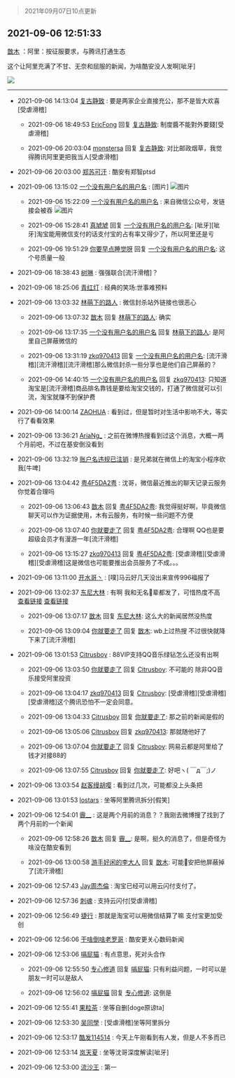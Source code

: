 > 2021年09月07日10点更新
<link rel="stylesheet" href="https://cdn.jsdelivr.net/gh/taotie6/sampleJSON@main/css/photo_show.css">
<meta name="referrer" content="no-referrer" />


 ## 2021-09-06 12:51:33 

 [㪚木](https://www.coolapk.com/feed/29800823?shareKey=MjRhMGJlYzkyNmVhNjEzNWEwOGY~) ：阿里：按征服要求，与腾讯打通生态

这个让阿里充满了不甘、无奈和屈服的新闻，为啥酷安没人发啊[呲牙] 

<div class="album">
<img class="img-item" src="https://image.coolapk.com/feed/2019/0507/23/1081091_4586_1095@230x167.gif" />
</div>

 ------- 

- 2021-09-06 14:13:04 [复古静致](uid=1141938) : 要是两家企业直接充公，那不是皆大欢喜[受虐滑稽] 

    - 2021-09-06 18:49:53 [EricFong](uid=2505206) 回复 [复古静致](uid=1141938): 制度醬不能對外要錢[受虐滑稽] 

    - 2021-09-06 20:03:04 [monstersa](uid=3379520) 回复 [复古静致](uid=1141938): 对比邮政烟草，我觉得腾讯阿里更把我当人[受虐滑稽] 

- 2021-09-06 20:03:00 [郑苏可汗](uid=678781) : 酷安有郑智ptsd 

- 2021-09-06 13:15:02 [一个没有用户名的用户名](uid=1314924) : [图片] ![图片](https://image.coolapk.com/feed/2021/0906/13/1314924_082c02e7_5301_0852@702x731.png)

    - 2021-09-06 15:22:09 [一个没有用户名的用户名](uid=1314924) : 来自微信公众号，发链接会被吞 ![图片](https://image.coolapk.com/feed/2021/0906/15/1314924_f19b1011_2928_3131@970x183.png)

    - 2021-09-06 15:28:41 [真虓虓](uid=3029057) 回复 [一个没有用户名的用户名](uid=1314924): [呲牙][呲牙]淘宝能用微信支付的话支付宝的占有率又得少了，所以阿里还是亏 

    - 2021-09-06 19:51:29 [你要早点睡觉呀](uid=3966644) 回复 [一个没有用户名的用户名](uid=1314924): 这个号质量一般 

- 2021-09-06 18:38:43 [树琳](uid=1807052) : 强强联合[流汗滑稽]？ 

- 2021-09-06 18:25:06 [青红灯](uid=4411849) : 经典的笑场:世事难预料 

- 2021-09-06 13:03:32 [林萌下的路人](uid=900430) : 微信封杀站外链接也很恶心 

    - 2021-09-06 13:07:32 [㪚木](uid=1081091) 回复 [林萌下的路人](uid=900430): 确实 

    - 2021-09-06 13:17:35 [一个没有用户名的用户名](uid=1314924) 回复 [林萌下的路人](uid=900430): 是阿里自己屏蔽微信的 

    - 2021-09-06 13:31:19 [zkq970413](uid=1309703) 回复 [一个没有用户名的用户名](uid=1314924): [流汗滑稽][流汗滑稽][流汗滑稽]那么微信封杀一些分享也是他们自己屏蔽的？ 

    - 2021-09-06 14:40:15 [一个没有用户名的用户名](uid=1314924) 回复 [zkq970413](uid=1309703): 只知道淘宝是[流汗滑稽]商品排名靠钱是要给淘宝交钱的，打通了微信就可以引流，淘宝就赚不到保护费 

- 2021-09-06 14:00:14 [ZAOHUA](uid=1930793) : 看到过，但是暂时对生活中影响不大，等实行了看看效果 

- 2021-09-06 13:36:21 [AriaNg_](uid=3504887) : 之前在微博热搜看到过这个消息，大概一两个月前吧，不过在基安倒没看到 

- 2021-09-06 13:32:19 [账户名违规已注销](uid=1039732) : 是兄弟就在微信上的淘宝小程序砍我[牛啤] 

- 2021-09-06 13:04:42 [粤4F5DA2粤](uid=983185) : 沈哥，微信最近推出的聊天记录云服务你觉着合理吗 

    - 2021-09-06 13:06:43 [㪚木](uid=1081091) 回复 [粤4F5DA2粤](uid=983185): 我觉得挺好啊，毕竟微信聊天可以作为证据使用，木有云服务，有时候一些问题不方便 

    - 2021-09-06 13:07:40 [你就要走了](uid=3251026) 回复 [粤4F5DA2粤](uid=983185): 合理啊 QQ也是要超级会员才有漫游一年[流汗滑稽] 

    - 2021-09-06 13:15:27 [zkq970413](uid=1309703) 回复 [粤4F5DA2粤](uid=983185): [受虐滑稽][受虐滑稽][受虐滑稽]这是微信也可能要推出会员服务了不成。。。 

- 2021-09-06 13:11:00 [开水哥丶](uid=608451) : [噗]马云好几天没出来宣传996福报了 

- 2021-09-06 13:02:37 [东尼大林](uid=1612569) : 有啊
我和无名🐺辈都发了，可惜热度不高<!--break-->
<a class="feed-link-url" href="https://www.coolapk.com/feed/28448423?shareKey=ZTVkMTg2NGYwMGQ2NjEzNWEwNzA~&amp;shareUid=1612569&amp;shareFrom=com.coolapk.market_11.4" title="https://www.coolapk.com/feed/28448423?shareKey=ZTVkMTg2NGYwMGQ2NjEzNWEwNzA~&amp;shareUid=1612569&amp;shareFrom=com.coolapk.market_11.4" target="_blank" rel="nofollow">查看链接</a>
<a class="feed-link-url" href="https://www.coolapk.com/feed/28421646?shareKey=OTY4NDRlZDEwZjAyNjEzNWEwN2M~&amp;shareUid=1612569&amp;shareFrom=com.coolapk.market_11.4" title="https://www.coolapk.com/feed/28421646?shareKey=OTY4NDRlZDEwZjAyNjEzNWEwN2M~&amp;shareUid=1612569&amp;shareFrom=com.coolapk.market_11.4" target="_blank" rel="nofollow">查看链接</a> 

    - 2021-09-06 13:07:17 [㪚木](uid=1081091) 回复 [东尼大林](uid=1612569): 这么大的新闻居然没热度 

    - 2021-09-06 13:09:04 [你就要走了](uid=3251026) 回复 [㪚木](uid=1081091): wb上过热搜 不过很快就降下来了[流汗滑稽] 

- 2021-09-06 13:01:53 [Citrusboy](uid=669249) : 88VIP支持QQ音乐绿钻怎么还没有出啊 

    - 2021-09-06 13:03:50 [你就要走了](uid=3251026) 回复 [Citrusboy](uid=669249): 不可能的 除非QQ音乐接受阿里投资 

    - 2021-09-06 13:04:17 [zkq970413](uid=1309703) 回复 [Citrusboy](uid=669249): [受虐滑稽][受虐滑稽][受虐滑稽]这个腾讯恐怕不一定会同意。 

    - 2021-09-06 13:04:33 [Citrusboy](uid=669249) 回复 [你就要走了](uid=3251026): 那之前的新闻是假的 

    - 2021-09-06 13:05:06 [Citrusboy](uid=669249) 回复 [zkq970413](uid=1309703): 那就随他好了 

    - 2021-09-06 13:07:04 [你就要走了](uid=3251026) 回复 [Citrusboy](uid=669249): 网易云都是阿里给了钱才对接88的 

    - 2021-09-06 13:07:55 [Citrusboy](uid=669249) 回复 [你就要走了](uid=3251026): 好吧ヽ( ￣д￣;)ノ 

- 2021-09-06 13:03:54 [赵客缦胡嘤](uid=2186376) : 看到过几次，可能都没上头条把 

- 2021-09-06 13:01:53 [lostars](uid=2165786) : 坐等阿里腾讯拆分[假笑] 

- 2021-09-06 12:54:01 [霽__](uid=2393793) : 这是两个月前的消息？？我刚去微博搜了找到了两个月前的一个新闻 

    - 2021-09-06 12:58:26 [㪚木](uid=1081091) 回复 [霽__](uid=2393793): 是啊，挺久的消息了，但是奇怪为啥没在酷安看到 

    - 2021-09-06 13:00:58 [游手好闲的李大人](uid=1704844) 回复 [㪚木](uid=1081091): 可能🐔安把他屏蔽掉了[流汗滑稽] 

- 2021-09-06 12:57:43 [Jay周杰倫](uid=1010273) : 淘宝已经可以用云闪付支付了。 

- 2021-09-06 12:57:36 [刺魂](uid=1662383) : 支持云闪付[受虐滑稽] 

- 2021-09-06 12:56:49 [捷行](uid=1629443) : 那就是淘宝可以用微信结算了嘛   支付宝更加受创 

- 2021-09-06 12:56:06 [干啥倒啥老罗哥](uid=2936994) : 酷安更关心数码新闻 

- 2021-09-06 12:53:06 [嗝屁猫](uid=1169961) : 有点意思，死对头合作 

    - 2021-09-06 12:55:50 [专心修道](uid=3218687) 回复 [嗝屁猫](uid=1169961): 只有利益问题，一时可以是朋友一时可以是敌人 

    - 2021-09-06 12:56:02 [嗝屁猫](uid=1169961) 回复 [专心修道](uid=3218687): 这倒是 

- 2021-09-06 12:55:41 [果粒茶](uid=1028454) : 坐等自删[doge原谅ta] 

- 2021-09-06 12:53:30 [吴同學](uid=1320218) : [受虐滑稽]坐等阿里拆分 

- 2021-09-06 12:53:17 [酷发114514](uid=4321323) : 今天上午刚看到有人发，但是人不多而已 

- 2021-09-06 12:53:14 [岚天夏](uid=1974131) : 坐等沈哥深度解读[呲牙] 

- 2021-09-06 12:53:00 [流沙王](uid=3587220) : 第一 

